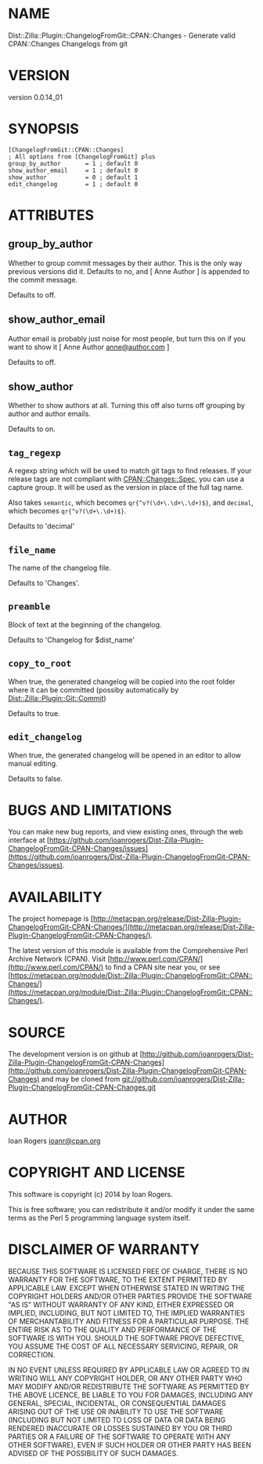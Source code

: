 # NAME

Dist::Zilla::Plugin::ChangelogFromGit::CPAN::Changes - Generate valid CPAN::Changes Changelogs from git

# VERSION

version 0.0.14\_01

# SYNOPSIS

    [ChangelogFromGit::CPAN::Changes]
    ; All options from [ChangelogFromGit] plus
    group_by_author       = 1 ; default 0
    show_author_email     = 1 ; default 0
    show_author           = 0 ; default 1
    edit_changelog        = 1 ; default 0

# ATTRIBUTES

## group\_by\_author

Whether to group commit messages by their author. This is the only way previous
versions did it. Defaults to no, and \[ Anne Author \] is appended to the commit
message.

Defaults to off.

## show\_author\_email

Author email is probably just noise for most people, but turn this on if you
want to show it \[ Anne Author <anne@author.com> \]

Defaults to off.

## show\_author

Whether to show authors at all. Turning this off also
turns off grouping by author and author emails.

Defaults to on.

## `tag_regexp`

A regexp string which will be used to match git tags to find releases. If your
release tags are not compliant with [CPAN::Changes::Spec](https://metacpan.org/pod/CPAN::Changes::Spec), you can use a
capture group. It will be used as the version in place of the full tag name.

Also takes `semantic`, which becomes `qr{^v?(\d+\.\d+\.\d+)$}`, and
`decimal`, which becomes `qr{^v?(\d+\.\d+)$}`.

Defaults to 'decimal'

## `file_name`

The name of the changelog file.

Defaults to 'Changes'.

## `preamble`

Block of text at the beginning of the changelog.

Defaults to 'Changelog for $dist\_name'

## `copy_to_root`

When true, the generated changelog will be copied into the root folder where it
can be committed (possiby automatically by [Dist::Zilla::Plugin::Git::Commit](https://metacpan.org/pod/Dist::Zilla::Plugin::Git::Commit))

Defaults to true.

## `edit_changelog`

When true, the generated changelog will be opened in an editor to allow manual
editing.

Defaults to false.

# BUGS AND LIMITATIONS

You can make new bug reports, and view existing ones, through the
web interface at [https://github.com/ioanrogers/Dist-Zilla-Plugin-ChangelogFromGit-CPAN-Changes/issues](https://github.com/ioanrogers/Dist-Zilla-Plugin-ChangelogFromGit-CPAN-Changes/issues).

# AVAILABILITY

The project homepage is [http://metacpan.org/release/Dist-Zilla-Plugin-ChangelogFromGit-CPAN-Changes/](http://metacpan.org/release/Dist-Zilla-Plugin-ChangelogFromGit-CPAN-Changes/).

The latest version of this module is available from the Comprehensive Perl
Archive Network (CPAN). Visit [http://www.perl.com/CPAN/](http://www.perl.com/CPAN/) to find a CPAN
site near you, or see [https://metacpan.org/module/Dist::Zilla::Plugin::ChangelogFromGit::CPAN::Changes/](https://metacpan.org/module/Dist::Zilla::Plugin::ChangelogFromGit::CPAN::Changes/).

# SOURCE

The development version is on github at [http://github.com/ioanrogers/Dist-Zilla-Plugin-ChangelogFromGit-CPAN-Changes](http://github.com/ioanrogers/Dist-Zilla-Plugin-ChangelogFromGit-CPAN-Changes)
and may be cloned from [git://github.com/ioanrogers/Dist-Zilla-Plugin-ChangelogFromGit-CPAN-Changes.git](git://github.com/ioanrogers/Dist-Zilla-Plugin-ChangelogFromGit-CPAN-Changes.git)

# AUTHOR

Ioan Rogers <ioanr@cpan.org>

# COPYRIGHT AND LICENSE

This software is copyright (c) 2014 by Ioan Rogers.

This is free software; you can redistribute it and/or modify it under
the same terms as the Perl 5 programming language system itself.

# DISCLAIMER OF WARRANTY

BECAUSE THIS SOFTWARE IS LICENSED FREE OF CHARGE, THERE IS NO WARRANTY
FOR THE SOFTWARE, TO THE EXTENT PERMITTED BY APPLICABLE LAW. EXCEPT
WHEN OTHERWISE STATED IN WRITING THE COPYRIGHT HOLDERS AND/OR OTHER
PARTIES PROVIDE THE SOFTWARE "AS IS" WITHOUT WARRANTY OF ANY KIND,
EITHER EXPRESSED OR IMPLIED, INCLUDING, BUT NOT LIMITED TO, THE
IMPLIED WARRANTIES OF MERCHANTABILITY AND FITNESS FOR A PARTICULAR
PURPOSE. THE ENTIRE RISK AS TO THE QUALITY AND PERFORMANCE OF THE
SOFTWARE IS WITH YOU. SHOULD THE SOFTWARE PROVE DEFECTIVE, YOU ASSUME
THE COST OF ALL NECESSARY SERVICING, REPAIR, OR CORRECTION.

IN NO EVENT UNLESS REQUIRED BY APPLICABLE LAW OR AGREED TO IN WRITING
WILL ANY COPYRIGHT HOLDER, OR ANY OTHER PARTY WHO MAY MODIFY AND/OR
REDISTRIBUTE THE SOFTWARE AS PERMITTED BY THE ABOVE LICENCE, BE LIABLE
TO YOU FOR DAMAGES, INCLUDING ANY GENERAL, SPECIAL, INCIDENTAL, OR
CONSEQUENTIAL DAMAGES ARISING OUT OF THE USE OR INABILITY TO USE THE
SOFTWARE (INCLUDING BUT NOT LIMITED TO LOSS OF DATA OR DATA BEING
RENDERED INACCURATE OR LOSSES SUSTAINED BY YOU OR THIRD PARTIES OR A
FAILURE OF THE SOFTWARE TO OPERATE WITH ANY OTHER SOFTWARE), EVEN IF
SUCH HOLDER OR OTHER PARTY HAS BEEN ADVISED OF THE POSSIBILITY OF SUCH
DAMAGES.
